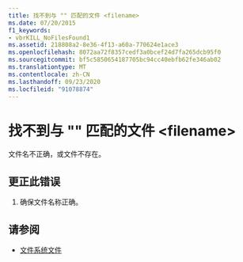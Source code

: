 ```yaml
---
title: 找不到与 "" 匹配的文件 <filename>
ms.date: 07/20/2015
f1_keywords:
- vbrKILL_NoFilesFound1
ms.assetid: 218808a2-8e36-4f13-a60a-770624e1ace3
ms.openlocfilehash: 8072aa72f8357cedf3a0bcef24d7fa265dcb95f0
ms.sourcegitcommit: bf5c5850654187705bc94cc40ebfb62fe346ab02
ms.translationtype: MT
ms.contentlocale: zh-CN
ms.lasthandoff: 09/23/2020
ms.locfileid: "91078874"
---
```

# <a name="no-files-found-matching-filename"></a>找不到与 "" 匹配的文件 \<filename>

文件名不正确，或文件不存在。  
  
## <a name="to-correct-this-error"></a>更正此错误  
  
1. 确保文件名称正确。  
  
## <a name="see-also"></a>请参阅

- [文件系统文件](xref:Microsoft.VisualBasic.FileIO.FileSystem)
